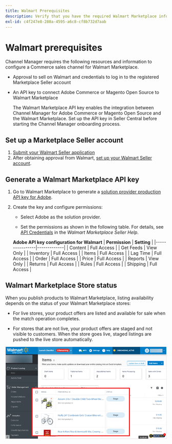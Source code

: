 ```yaml
---
title: Walmart Prerequisites
description: Verify that you have the required Walmart Marketplace information and resources to integrate with Channel Manager.
exl-id: c4f247e8-280a-4595-a6c8-cf8b732d7aab
---
```

# Walmart prerequisites

Channel Manager requires the following resources and information to configure a Commerce sales channel for Walmart Marketplace.

* Approval to sell on Walmart and credentials to log in to the registered Marketplace Seller account

* An API key to connect Adobe Commerce or Magento Open Source to Walmart Marketplace

  The Walmart Marketplace API key enables the integration between Channel Manager for Adobe Commerce or Magento Open Source and the Walmart Marketplace. Set up the API key in Seller Central before starting the Channel Manager onboarding process.

## Set up a Marketplace Seller account

1. [Submit your Walmart Seller application](https://marketplace-apply.walmart.com/apply?id=0014M00001zivMpQAI)
1. After obtaining approval from Walmart, [set up your Walmart Seller account](https://sellerhelp.walmart.com/seller/s/guide?article=000008219).

## Generate a Walmart Marketplace API key

1. Go to Walmart Marketplace to generate a [solution provider production API key for Adobe](https://developer.walmart.com/#preloginModal?redirectUri=https%3A%2F%2Fdeveloper.walmart.com%2Faccount%2FgenerateKey).

1. Create the key and configure permissions:

   * Select Adobe as the solution provider.
   
   * Set the permissions as shown in the following table. For details, see [API Credentials](https://sellerhelp.walmart.com/seller/s/guide?article=000006422) in the _Walmart Marketplace Seller Help_.

    **Adobe API key configuration for Walmart**
    | **Permission** | **Setting** |
    |----------------|-------------|
    | Content        | Full Access |
    | Get Feeds      | View Only   |
    | Inventory      | Full Access |
    | Items          | Full Access |
    | Lag Time       | Full Access |
    | Order          | Full Access |
    | Price          | Full Access |
    | Reports        | View Only   |
    | Returns        | Full Access |
    | Rules          | Full Access |
    | Shipping       | Full Access |

## Walmart Marketplace Store status

When you publish products to Walmart Marketplace, listing availability depends on the status of your Walmart Marketplace stores:

* For live stores, your product offers are listed and available for sale when the match operation completes. 

* For stores that are not live, your product offers are staged and not visible to customers. When the store goes live, staged listings are pushed to the live store automatically. 

![[!DNL Walmart Seller Central] staged products](assets/walmart-seller-central-staged.png)
